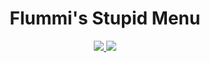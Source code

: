 <div align="center">
  <h1>Flummi's Stupid Menu</h1>

  <a href="https://github.com/Flummidill/Flummis.Stupid.Menu/compare/271b253...5.5.0">
    <img src="https://img.shields.io/badge/view-changelog-lime?style=for-the-badge"</img>
  </a>

  <a href="https://github.com/Flummidill/Flummis.Stupid.Menu/releases">
    <img src="https://img.shields.io/github/downloads/Flummidill/Flummis.Stupid.Menu/Release10/Flummis_Stupid_Menu.dll?style=for-the-badge&label=Downloads&color=lime"</img>
  </a>
</div>
